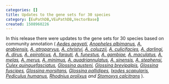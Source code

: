 ```yaml
---
categories: []
title: Updates to the gene sets for 30 species
category: [EuPathDB,VEuPathDB,VectorBase]
created: 1508960226
---
```

<p>In this release there were updates to the gene sets for 30 species based on community annotation ( <i>
<a href="https://www.vectorbase.org/organisms/aedes-aegypti">Aedes aegypti</a>, 
<a href="https://www.vectorbase.org/organisms/anopheles-albimanus">Anopheles albimanus</a>, 
<a href="https://www.vectorbase.org/organisms/anopheles-arabiensis">A. arabiensis</a>, 
<a href="https://www.vectorbase.org/organisms/anopheles-atroparvus">A. atroparvus</a>, 
<a href="https://www.vectorbase.org/organisms/anopheles-christyi">A. christyi</a>, 
<a href="https://www.vectorbase.org/organisms/anopheles-coluzzii">A. coluzzii</a>, 
<a href="https://www.vectorbase.org/organisms/anopheles-culicifacies">A. culicifacies</a>, 
<a href="https://www.vectorbase.org/organisms/anopheles-darlingi">A. darlingi</a>, 
<a href="https://www.vectorbase.org/organisms/anopheles-dirus">A. dirus</a>, 
<a href="https://www.vectorbase.org/organisms/anopheles-epiroticus">A. epiroticus</a>, 
<a href="https://www.vectorbase.org/organisms/anopheles-farauti">A. farauti</a>, 
<a href="https://www.vectorbase.org/organisms/anopheles-funestus">A. funestus</a>, 
<a href="https://www.vectorbase.org/organisms/anopheles-gambiae">A. gambiae</a>, 
<a href="https://www.vectorbase.org/organisms/anopheles-maculatus">A. maculatus</a>, 
<a href="https://www.vectorbase.org/organisms/anopheles-melas">A. melas</a>, 
<a href="https://www.vectorbase.org/organisms/anopheles-merus">A. merus</a>, 
<a href="https://www.vectorbase.org/organisms/anopheles-minimus">A. minimus</a>, 
<a href="https://www.vectorbase.org/organisms/anopheles-quadriannulatus">A. quadriannulatus</a>, 
<a href="https://www.vectorbase.org/organisms/anopheles-sinensis">A. sinensis</a>, 
<a href="https://www.vectorbase.org/organisms/anopheles-stephensi">A. stephensi</a>, 
<a href="https://www.vectorbase.org/organisms/culex-quinquefasciatus">Culex quinquefasciatus</a>, 
<a href="https://www.vectorbase.org/organisms/glossina-austeni">Glossina austeni</a>, 
<a href="https://www.vectorbase.org/organisms/glossina-brevipalpis">Glossina brevipalpis</a>, 
<a href="https://www.vectorbase.org/organisms/glossina-fuscipes">Glossina fuscipes</a>, 
<a href="https://www.vectorbase.org/organisms/glossina-morsitans">Glossina morsitans</a>, 
<a href="https://www.vectorbase.org/organisms/glossina-pallidipes">Glossina pallidipes</a>, 
<a href="https://www.vectorbase.org/organisms/ixodes-scapularis">Ixodes scapularis</a>, 
<a href="https://www.vectorbase.org/organisms/pediculus-humanus">Pediculus humanus</a>, 
<a href="https://www.vectorbase.org/organisms/rhodnius-prolixus">Rhodnius prolixus</a> and 
<a href="https://www.vectorbase.org/organisms/stomoxys-calcitrans">Stomoxys calcitrans</a> </i>).

